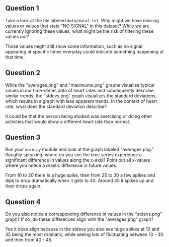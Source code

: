 ## Question 1

Take a look at the file labeled `data/data2.txt`. Why might we have missing values or values that state "NO SIGNAL" in this dataset? While we are currently ignoring these values, what might be the risk of filtering these values out?

Those values might still show some information, such as no signal appearing at specific times everyday could indicate something happening at that time.

## Question 2

While the "averages.png" and "maximums.png" graphs visualize typical values in our time-series data of heart rates and subsequently describe similar trends, the "stdevs.png" graph visualizes the standard deviations, which results in a graph with less apparent trends. In the context of heart rate, what does the standard deviation describe?

It could be that the person being studied was exercising or doing other activities that would show a different heart rate than normal.

## Question 3

Run your `main.py` module and look at the graph labeled "averages.png." Roughly speaking, where do you see the time series experience a significant difference in values along the x-axis? Point out all x-values where you notice a drastic difference in future values.

From 10 to 20 there is a huge spike, then from 25 to 30 a few spikes and dips to drop dramatically when it gets to 40. Around 45 it spikes up and then drops again.

## Question 4

Do you also notice a corresponding difference in values in the "stdevs.png" graph? If so, do these differences align with the "averages.png" graph? 

Yes it does align because in the stdevs you also see huge spikes at 10 and 35 being the most dramatic, while seeing lots of fluctuating between 10 - 30 and then from 40 - 45.
